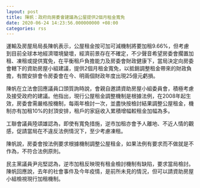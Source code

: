 ```yaml
---
layout: post
title: 陳帆：政府向房委會建議為公屋提供2個月租金寬免
date: 2020-06-24 14:23:56.000000000 +08:00
categories: rss
---
```


運輸及房屋局局長陳帆表示，公屋租金按可加可減機制將要加租9.66%，但考慮到目前全球本地經濟環境變壞，經濟前景存在不確定，不少聲音希望房委會擱置加租、凍租或提供寬免，在平衡租戶負擔能力及房委會財政健康下，當局決定向房委會轄下的資助房屋小組建議，提供2個月租金寬免，以抵銷調整租金帶來的財政負擔，有關安排會令房委會在今、明兩個財政年度出現25億元虧損。

陳帆在立法會回應議員口頭質詢時說，會親自邀請資助房屋小組委員會，積極考慮及接受政府的建議。他指出，現行公屋租金調整機制是根據法例，在2008年起生效，房委會需嚴格按機制，每兩年檢討一次，並盡快按檢討結果調整公屋租金，機制亦有加租10%的封頂安排，租戶的家庭收入累積增幅較租金加幅為多。

工聯會議員陸頌雄認為，即使有寬免措施，逆市加租亦會予人離地、不近人情的觀感，促請當局在不違反法例情況下，至少考慮凍租。

陳帆說，房委會按法例要求根據機制調整公屋租金，如果法例有要求而不做就是不作為，不符合法例原則。

民主黨議員尹兆堅認為，逆市加租反映現有租金檢討機制有缺陷，要求當局檢討。陳帆回應說，去年的社會事件及今年疫情，是前所未見的情況，但可以請資助房屋小組檢視現行加租機制。
